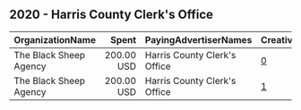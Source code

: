 ## 2020 - Harris County Clerk's Office 
|OrganizationName|Spent|PayingAdvertiserNames|CreativeUrls|Impressions|Genders|AgeBrackets|CountryCodes|BillingAddresses|CandidateBallotInformation|
|:---|---:|:---|:---|---:|:---|:---|:---|:---|:---|
|The Black Sheep Agency|200.00 USD|Harris County Clerk's Office|[0](https://www.snap.com/political-ads/asset/11e6841656abaf1f7667670dab0e08af55f1a68e033119278cb46cc3cbd4ab18?mediaType=png)|77,701||18-25|united states|"611 W. 22nd St, Suite 201,Houston,77008,US"|Vote Your Way|
|The Black Sheep Agency|200.00 USD|Harris County Clerk's Office|[1](https://www.snap.com/political-ads/asset/f12860be34c5814f00106db04bf8162b02bd1e0a948f951f7cbb084a4c04c836?mediaType=png)|67,553||18-25|united states|"611 W. 22nd St, Suite 201,Houston,77008,US"|Vote Your Way|
